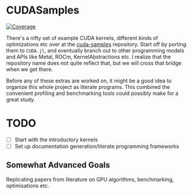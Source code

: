 # CUDASamples

[![Coverage](https://codecov.io/gh/loonatick-src/CUDASamples.jl/branch/main/graph/badge.svg)](https://codecov.io/gh/loonatick-src/CUDASamples.jl)

There's a nifty set of example CUDA kernels, different kinds of optimizations etc over at the [cuda-samples](https://github.com/NVIDIA/cuda-samples) repository. Start off by porting them to `CUDA.jl`, and eventually branch out to other programming models and APIs like Metal, ROCm, KernelAbstractions etc. I realize that the repository name does not quite reflect that, but we will cross that bridge when we get there.

Before any of these extras are worked on, it might be a good idea to organize this whole project as literate programs. This combined the convenient profiling and benchmarking tools could possibly make for a great study. 

# TODO
- [ ] Start with the introductory kernels
- [ ] Set up documentation generation/literate programming frameworks

## Somewhat Advanced Goals
Replicating papers from literature on GPU algorithms, benchmarking, optimisations etc.
